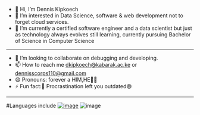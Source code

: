- 👋 Hi, I’m Dennis Kipkoech 
- 👀 I’m interested in Data Science, software & web development not to forget cloud services.
- 🌱 I’m currently a certified software engineer and a data scientist but just as technology always evolves  still learning, currently pursuing Bachelor of Science in Computer Science
- -----------------------------------------------------------------------------------------------
- 💞️ I’m looking to collaborate on debugging and developing. 
- 📫 How to reach me dkipkoech@kabarak.ac.ke or dennisscorps110@gmail.com
- 😄 Pronouns: forever a HIM,HE🤩🤩
- ⚡ Fun fact:👀 Procrastination left you outdated😄 
----------------------------------------------------------------------------------------------------
#Languages include
[![image](https://github.com/user-attachments/assets/6eb312f0-3213-4610-a9a0-48ae82e939e5)](https://www.python.org/) ![image](https://github.com/user-attachments/assets/e2288b7b-58b8-4904-8ee6-149d2f109158)





<!---
Farahou110/Farahou110 is a ✨ special ✨ repository because its `README.md` (this file) appears on your GitHub profile.
You can click the Preview link to take a look at your changes.
--->
